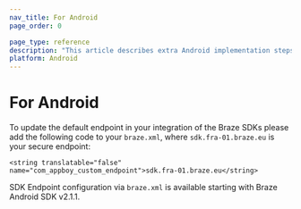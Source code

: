 ```yaml
---
nav_title: For Android
page_order: 0

page_type: reference
description: "This article describes extra Android implementation steps customers on the EU-01 instance will need to take."
platform: Android
---
```


# For Android
To update the default endpoint in your integration of the Braze SDKs please add the following code to your `braze.xml`, where `sdk.fra-01.braze.eu` is your secure endpoint:

``<string translatable="false" name="com_appboy_custom_endpoint">sdk.fra-01.braze.eu</string>``

SDK Endpoint configuration via `braze.xml` is available starting with Braze Android SDK v2.1.1.
